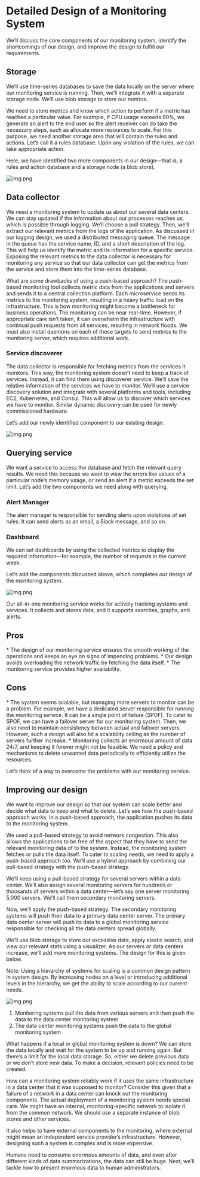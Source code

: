<h1>Detailed Design of a Monitoring System</h1>

We’ll discuss the core components of our monitoring system, identify the shortcomings of our design, 
and improve the design to fulfill our requirements.

<h2>Storage</h2>
We’ll use time-series databases to save the data locally on the server where our monitoring service is running. 
Then, we’ll integrate it with a separate storage node. We’ll use blob storage to store our metrics.

We need to store metrics and know which action to perform if a metric has reached a particular value. 
For example, if CPU usage exceeds 90%, we generate an alert to the end user so the alert receiver can do take the necessary steps, 
such as allocate more resources to scale. For this purpose, we need another storage area that will contain the rules and actions. 
Let’s call it a rules database. Upon any violation of the rules, we can take appropriate action.

Here, we have identified two more components in our design—that is, 
a rules and action database and a storage node (a blob store).

![img.png](attachment02.png)

<h2>Data collector</h2>
We need a monitoring system to update us about our several data centers. We can stay updated if the information 
about our processes reaches us, which is possible through logging. We’ll choose a pull strategy. Then, 
we’ll extract our relevant metrics from the logs of the application. As discussed in our logging design, 
we used a distributed messaging queue. The message in the queue has the service name, ID, and a short description of the log. 
This will help us identify the metric and its information for a specific service. Exposing the relevant metrics 
to the data collector is necessary for monitoring any service so that our data collector can get the metrics 
from the service and store them into the time-series database.

What are some drawbacks of using a push-based approach?
The push-based monitoring tool collects metric data from the applications and servers and sends it 
to a central collection platform. Each microservice sends its metrics to the monitoring system, 
resulting in a heavy traffic load on the infrastructure. This is how monitoring might become a bottleneck 
for business operations. The monitoring can be near real-time. However, if appropriate care isn’t taken, 
it can overwhelm the infrastructure with continual push requests from all services, resulting in network floods. 
We must also install daemons on each of these targets to send metrics to the monitoring server, 
which requires additional work.

<h3>Service discoverer</h3>
The data collector is responsible for fetching metrics from the services it monitors. This way, 
the monitoring system doesn’t need to keep a track of services. Instead, it can find them using discoverer service. 
We’ll save the relative information of the services we have to monitor. We’ll use a service discovery solution 
and integrate with several platforms and tools, including EC2, Kubernetes, and Consul. This will allow us to discover 
which services we have to monitor. Similar dynamic discovery can be used for newly commissioned hardware.

Let’s add our newly identified component to our existing design.

![img.png](attachment03.png)

<h2>Querying service</h2>
We want a service to access the database and fetch the relevant query results. We need this because we want 
to view the errors like values of a particular node’s memory usage, or send an alert if a metric exceeds the set limit. 
Let’s add the two components we need along with querying.

<h3>Alert Manager</h3>
The alert manager is responsible for sending alerts upon violations of set rules. It can send alerts as an email, 
a Slack message, and so on.

<h3>Dashboard</h3>
We can set dashboards by using the collected metrics to display the required information—for example, 
the number of requests in the current week.

Let’s add the components discussed above, which completes our design of the monitoring system.

![img.png](attachment04.png)

Our all-in-one monitoring service works for actively tracking systems and services. It collects and stores data, 
and it supports searches, graphs, and alerts.

<h2>Pros</h2>
* The design of our monitoring service ensures the smooth working of the operations 
and keeps an eye on signs of impending problems.
* Our design avoids overloading the network traffic by fetching the data itself.
* The monitoring service provides higher availability.

<h2>Cons</h2>
* The system seems scalable, but managing more servers to monitor can be a problem. For example, 
we have a dedicated server responsible for running the monitoring service. It can be a single point of failure (SPOF). 
To cater to SPOF, we can have a failover server for our monitoring system. Then, we also need to maintain consistency 
between actual and failover servers. However, such a design will also hit a scalability ceiling as the number 
of servers further increase.
* Monitoring collects an enormous amount of data 24/7, and keeping it forever might not be feasible. 
We need a policy and mechanisms to delete unwanted data periodically to efficiently utilize the resources.

Let’s think of a way to overcome the problems with our monitoring service.

<h2>Improving our design</h2>
We want to improve our design so that our system can scale better and decide what data to keep and what to delete. 
Let’s see how the push-based approach works. In a push-based approach, the application pushes its data 
to the monitoring system.

We used a pull-based strategy to avoid network congestion. This also allows the applications to be free of the aspect 
that they have to send the relevant monitoring data of to the system. Instead, the monitoring system fetches 
or pulls the data itself. To cater to scaling needs, we need to apply a push-based approach too. 
We’ll use a hybrid approach by combining our pull-based strategy with the push-based strategy.

We’ll keep using a pull-based strategy for several servers within a data center. We’ll also assign several monitoring servers 
for hundreds or thousands of servers within a data center—let’s say one server monitoring 5,000 servers. 
We’ll call them secondary monitoring servers.

Now, we’ll apply the push-based strategy. The secondary monitoring systems will push their data 
to a primary data center server. The primary data center server will push its data to a global monitoring service responsible 
for checking all the data centers spread globally.

We’ll use blob storage to store our excessive data, apply elastic search, and view our relevant stats using a visualizer. 
As our servers or data centers increase, we’ll add more monitoring systems. The design for this is given below.

Note: Using a hierarchy of systems for scaling is a common design pattern in system design. By increasing nodes on a level 
or introducing additional levels in the hierarchy, we get the ability to scale according to our current needs.

![img.png](attachment05.png)

1. Monitoring systems pull the data from various servers and then push the data to the data center monitoring system
2. The data center monitoring systems push the data to the global monitoring system

What happens if a local or global monitoring system is down?
We can store the data locally and wait for the system to be up and running again. But there’s a limit for the local data storage. 
So, either we delete previous data or we don’t store new data. To make a decision, relevant policies need to be created.

How can a monitoring system reliably work if it uses the same infrastructure in a data center that it was supposed to monitor? 
Consider this given that a failure of a network in a data center can knock out the monitoring components.
The actual deployment of a monitoring system needs special care. We might have an internal, monitoring-specific network 
to isolate it from the common network. We should use a separate instance of blob stores and other services.

It also helps to have external components to the monitoring, where external might mean an independent service provider’s infrastructure. 
However, designing such a system is complex and is more expensive.

Humans need to consume enormous amounts of data, and even after different kinds of data summarizations, the data can still be huge. 
Next, we’ll tackle how to present enormous data to human administrators.

